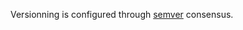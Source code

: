 Versionning is configured through [semver](https://semver.org/spec/v2.0.0.html) consensus.

<!-- [v0.0.1](https://github.com/tterence/TRapp/compare/v0.0.1...master) -->